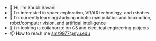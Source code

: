 - 👋 Hi, I’m Shubh Savani
- 👀 I’m interested in space exploration, VR/AR technology, and robotics
- 🌱 I’m currently learning/studying robotic manipulation and locomotion, robot/computer vision, and artificial intelligence
- 💞️ I’m looking to collaborate on CS and electrical engineering projects
- 📫 How to reach me sms9977@nyu.edu

<!---
Shubh587/Shubh587 is a ✨ special ✨ repository because its `README.md` (this file) appears on your GitHub profile.
You can click the Preview link to take a look at your changes.
--->
